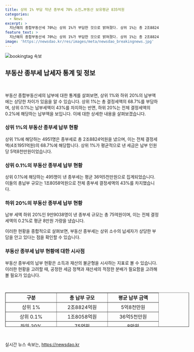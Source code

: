 ```yaml
---
title: 상위 1% 부담 작년 종부세 70% 소진…부동산 보유평균 835억원
categories:
  - News
excerpt: >
  지난해의 종합부동산세 70%는 상위 1%가 부담한 것으로 밝혀졌다. 상위 1%는 총 2조8824억원, 인당평균 5억8천만원을 납부했으며, 보유 부동산은 토지 413조5272억원으로 나타났다. 그 가운데 상위 0.1%인 495명은 인당평균 36억5천만원을 낸 것으로 집계됐다. 반면, 낮은 소득층인 하위 20%의 9만9038명은 총 75억원, 인당평균 8만원 가량을 낸 것으로 나타났다. (150자)
feature_text: >
  지난해의 종합부동산세 70%는 상위 1%가 부담한 것으로 밝혀졌다. 상위 1%는 총 2조8824억원, 인당평균 5억8천만원을 납부했으며, 보유 부동산은 토지 413조5272억원으로 나타났다. 그 가운데 상위 0.1%인 495명은 인당평균 36억5천만원을 낸 것으로 집계됐다. 반면, 낮은 소득층인 하위 20%의 9만9038명은 총 75억원, 인당평균 8만원 가량을 낸 것으로 나타났다. (150자)
image: 'https://newsdao.kr/res/images/meta/newsdao_breakingnews.jpg'
---
```


<p><img src="https://newsdao.kr/res/images/meta/newsdao_breakingnews.jpg" alt="bookingtag 속보" /></p>

<h2 data-ke-size="size26">부동산 종부세 납세자 통계 및 정보</h2>

<p data-ke-size="size16">&nbsp;</p>

<p>부동산 종합부동산세의 납부에 대한 통계를 살펴보면, 상위 1%와 하위 20%의 납부액에는 상당한 차이가 있음을 알 수 있습니다. 상위 1%는 총 결정세액의 68.7%를 부담하며, 상위 0.1%는 납부세액이 43%를 차지하는 반면, 하위 20%는 전체 결정세액의 0.2%에 해당하는 납부액을 보입니다. 이에 대한 상세한 내용을 살펴보겠습니다.</p>

<h3>상위 1%의 부동산 종부세 납부 현황</h3>

<p>상위 1%에 해당하는 4951명은 종부세로 총 2조8824억원을 냈으며, 이는 전체 결정세액(4조1951억원)의 68.7%에 해당합니다. 상위 1%가 평균적으로 낸 세금은 납부 인원당 5억8천만원이었습니다.</p>

<h3>상위 0.1%의 부동산 종부세 납부 현황</h3>

<p>상위 0.1%에 해당하는 495명이 낸 종부세는 평균 36억5천만원으로 집계되었습니다. 이들의 총납부 규모는 1조8058억원으로 전체 종부세 결정세액의 43%를 차지했습니다.</p>

<h3>하위 20%의 부동산 종부세 납부 현황</h3>

<p>납부 세액 하위 20%인 9만9038명이 낸 종부세 규모는 총 75억원이며, 이는 전체 결정세액의 0.2%로 평균 8만원 가량을 냈습니다.</p>

<p>이러한 현황을 종합적으로 살펴보면, 부동산 종부세는 상위 소수의 납세자가 상당한 부담을 안고 있다는 점을 확인할 수 있습니다. </p>

<h3>부동산 종부세 납부 현황에 대한 시사점</h3>

<p>부동산 종부세의 납부 현황은 소득과 재산의 불균형을 시사하는 지표로 볼 수 있습니다. 이러한 현황을 고려할 때, 공정한 세금 정책과 재산세의 적정한 분배가 필요함을 고려해 볼 필요가 있습니다.</p>

<p data-ke-size="size16">&nbsp;</p>

<table style="width: 602px; height: 112px;" border="1">
<tbody>
<tr>
<td style="width: 150px; text-align: center;"><b>구분</b></td>
<td style="width: 150px; text-align: center;"><b>총 납부 규모</b></td>
<td style="width: 150px; text-align: center;"><b>평균 납부 금액</b></td>
</tr>
<tr>
<td style="width: 150px; text-align: center;">상위 1%</td>
<td style="width: 150px; text-align: center;">2조8824억원</td>
<td style="width: 150px; text-align: center;">5억8천만원</td>
</tr>
<tr>
<td style="width: 150px; text-align: center;">상위 0.1%</td>
<td style="width: 150px; text-align: center;">1조8058억원</td>
<td style="width: 150px; text-align: center;">36억5천만원</td>
</tr>
<tr>
<td style="width: 150px; text-align: center;">하위 20%</td>
<td style="width: 150px; text-align: center;">75억원</td>
<td style="width: 150px; text-align: center;">8만원</td>
</tr>
</tbody>
</table>

<p data-ke-size="size16">&nbsp;</p>
실시간 뉴스 속보는, <a href="https://newsdao.kr" rel="dofollow">https://newsdao.kr</a>



